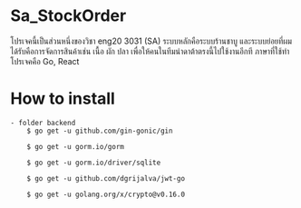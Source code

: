# Sa_StockOrder
โปรเจคนี้เป็นส่วนหนึ่งของวิชา eng20 3031 (SA) ระบบหลักคือระบบร้านชาบู และระบบย่อยที่ผมได้รับคือการจัดการสินค้าเช่น เนื้อ ผัก ปลา 
เพื่อให้คนในทีมนำดาต้าตรงนี้ไปใช้งานอีกที ภาษาที่ใช้ทำโปรเจคคือ Go, React

# How to install
    - folder backend
        $ go get -u github.com/gin-gonic/gin

        $ go get -u gorm.io/gorm

        $ go get -u gorm.io/driver/sqlite

        $ go get -u github.com/dgrijalva/jwt-go

        $ go get -u golang.org/x/crypto@v0.16.0 
